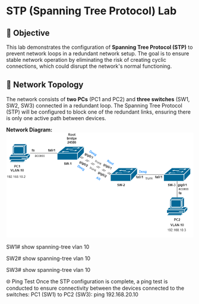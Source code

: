 # STP (Spanning Tree Protocol) Lab

## 🎯 Objective
This lab demonstrates the configuration of **Spanning Tree Protocol (STP)** to prevent network loops in a redundant network setup. The goal is to ensure stable network operation by eliminating the risk of creating cyclic connections, which could disrupt the network's normal functioning.

## 🧱 Network Topology

The network consists of **two PCs** (PC1 and PC2) and **three switches** (SW1, SW2, SW3) connected in a redundant loop. The Spanning Tree Protocol (STP) will be configured to block one of the redundant links, ensuring there is only one active path between devices.

**Network Diagram:**
![Topology Diagram](./topology.png)

SW1# show spanning-tree vlan 10


SW2# show spanning-tree vlan 10


SW3# show spanning-tree vlan 10



🌐 Ping Test
Once the STP configuration is complete, a ping test is conducted to ensure connectivity between the devices connected to the switches:
PC1 (SW1) to PC2 (SW3):
ping 192.168.20.10
